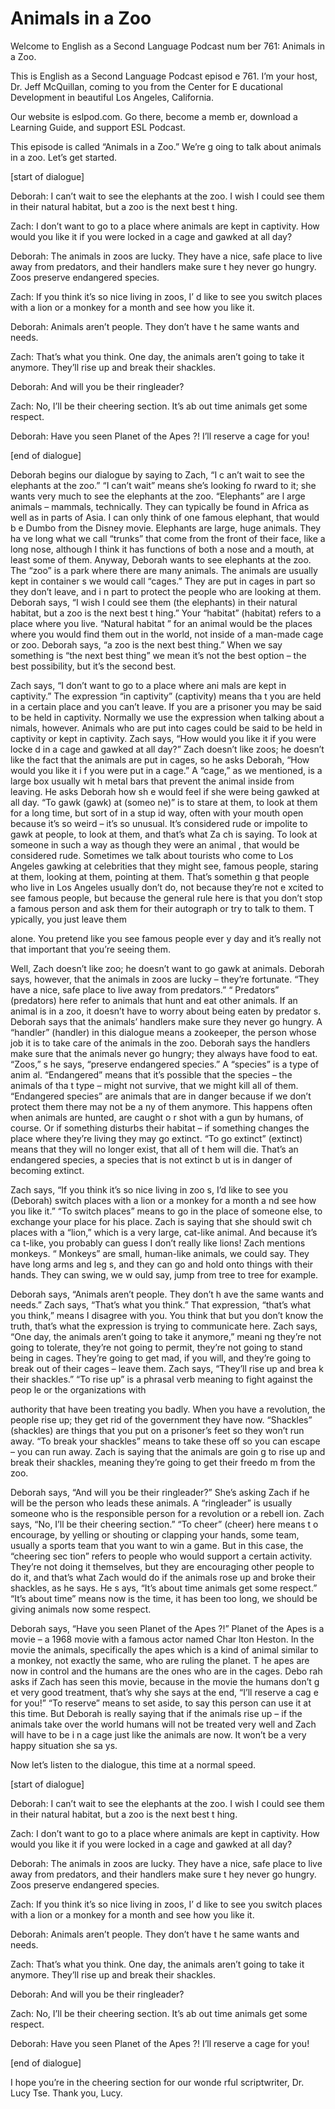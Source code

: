 # Animals in a Zoo

Welcome to English as a Second Language Podcast num ber 761: Animals in a Zoo.

This is English as a Second Language Podcast episod e 761.  I’m your host, Dr. Jeff McQuillan, coming to you from the Center for E ducational Development in beautiful Los Angeles, California.

Our website is eslpod.com.  Go there, become a memb er, download a Learning Guide, and support ESL Podcast.

This episode is called “Animals in a Zoo.”  We’re g oing to talk about animals in a zoo.  Let’s get started.

[start of dialogue]

Deborah:  I can’t wait to see the elephants at the zoo.  I wish I could see them in their natural habitat, but a zoo is the next best t hing.

Zach:  I don’t want to go to a place where animals are kept in captivity.  How would you like it if you were locked in a cage and gawked at all day?

Deborah:  The animals in zoos are lucky.  They have  a nice, safe place to live away from predators, and their handlers make sure t hey never go hungry.  Zoos preserve endangered species.

Zach:  If you think it’s so nice living in zoos, I’ d like to see you switch places with a lion or a monkey for a month and see how you like  it.

Deborah:  Animals aren’t people.  They don’t have t he same wants and needs.

Zach:  That’s what you think.  One day, the animals  aren’t going to take it anymore.  They’ll rise up and break their shackles.

Deborah:  And will you be their ringleader?

Zach:  No, I’ll be their cheering section.  It’s ab out time animals get some respect.

Deborah:  Have you seen Planet of the Apes ?!  I’ll reserve a cage for you!

[end of dialogue]

Deborah begins our dialogue by saying to Zach, “I c an’t wait to see the elephants at the zoo.”  “I can’t wait” means she’s looking fo rward to it; she wants very much to see the elephants at the zoo.  “Elephants” are l arge animals – mammals, technically.  They can typically be found in Africa  as well as in parts of Asia.  I can only think of one famous elephant, that would b e Dumbo from the Disney movie.  Elephants are large, huge animals.  They ha ve long what we call “trunks” that come from the front of their face, like a long  nose, although I think it has functions of both a nose and a mouth, at least some  of them.  Anyway, Deborah wants to see elephants at the zoo.  The “zoo” is a park where there are many animals.  The animals are usually kept in container s we would call “cages.”  They are put in cages in part so they don’t leave, and i n part to protect the people who are looking at them.  Deborah says, “I wish I could  see them (the elephants) in their natural habitat, but a zoo is the next best t hing.”  Your “habitat” (habitat) refers to a place where you live.  “Natural habitat ” for an animal would be the places where you would find them out in the world, not inside of a man-made cage or zoo.  Deborah says, “a zoo is the next best  thing.”  When we say something is “the next best thing” we mean it’s not  the best option – the best possibility, but it’s the second best.

Zach says, “I don’t want to go to a place where ani mals are kept in captivity.” The expression “in captivity” (captivity) means tha t you are held in a certain place and you can’t leave.  If you are a prisoner you may  be said to be held in captivity. Normally we use the expression when talking about a nimals, however.  Animals who are put into cages could be said to be held in captivity or kept in captivity. Zach says, “How would you like it if you were locke d in a cage and gawked at all day?”  Zach doesn’t like zoos; he doesn’t like the fact that the animals are put in cages, so he asks Deborah, “How would you like it i f you were put in a cage.”  A “cage,” as we mentioned, is a large box usually wit h metal bars that prevent the animal inside from leaving.  He asks Deborah how sh e would feel if she were being gawked at all day.  “To gawk (gawk) at (someo ne)” is to stare at them, to look at them for a long time, but sort of in a stup id way, often with your mouth open because it’s so weird – it’s so unusual.  It’s  considered rude or impolite to gawk at people, to look at them, and that’s what Za ch is saying.  To look at someone in such a way as though they were an animal , that would be considered rude.  Sometimes we talk about tourists who come to Los Angeles gawking at celebrities that they might see, famous people, staring at them, looking at them, pointing at them.  That’s somethin g that people who live in Los Angeles usually don’t do, not because they’re not e xcited to see famous people, but because the general rule here is that you don’t  stop a famous person and ask them for their autograph or try to talk to them.  T ypically, you just leave them

alone.  You pretend like you see famous people ever y day and it’s really not that important that you’re seeing them.

Well, Zach doesn’t like zoo; he doesn’t want to go gawk at animals.  Deborah says, however, that the animals in zoos are lucky –  they’re fortunate.  “They have a nice, safe place to live away from predators.”  “ Predators” (predators) here refer to animals that hunt and eat other animals.  If an animal is in a zoo, it doesn’t have to worry about being eaten by predator s.  Deborah says that the animals’ handlers make sure they never go hungry.  A “handler” (handler) in this dialogue means a zookeeper, the person whose job it  is to take care of the animals in the zoo.  Deborah says the handlers make  sure that the animals never go hungry; they always have food to eat.  “Zoos,” s he says, “preserve endangered species.”  A “species” is a type of anim al.  “Endangered” means that it’s possible that the species – the animals of tha t type – might not survive, that we might kill all of them.  “Endangered species” are animals that are in danger because if we don’t protect them there may not be a ny of them anymore.  This happens often when animals are hunted, are caught o r shot with a gun by humans, of course.  Or if something disturbs their habitat – if something changes the place where they’re living they may go extinct.   “To go extinct” (extinct) means that they will no longer exist, that all of t hem will die.  That’s an endangered species, a species that is not extinct b ut is in danger of becoming extinct.

Zach says, “If you think it’s so nice living in zoo s, I’d like to see you (Deborah) switch places with a lion or a monkey for a month a nd see how you like it.”  “To switch places” means to go in the place of someone else, to exchange your place for his place.  Zach is saying that she should swit ch places with a “lion,” which is a very large, cat-like animal.  And because it’s ca t-like, you probably can guess I don’t really like lions!  Zach mentions monkeys.  “ Monkeys” are small, human-like animals, we could say.  They have long arms and leg s, and they can go and hold onto things with their hands.  They can swing, we w ould say, jump from tree to tree for example.

Deborah says, “Animals aren’t people.  They don’t h ave the same wants and needs.”  Zach says, “That’s what you think.”  That expression, “that’s what you think,” means I disagree with you.  You think that but you don’t know the truth, that’s what the expression is trying to communicate  here.  Zach says, “One day, the animals aren’t going to take it anymore,” meani ng they’re not going to tolerate, they’re not going to permit, they’re not going to stand being in cages. They’re going to get mad, if you will, and they’re going to break out of their cages – leave them.  Zach says, “They’ll rise up and brea k their shackles.”  “To rise up” is a phrasal verb meaning to fight against the peop le or the organizations with

authority that have been treating you badly.  When you have a revolution, the people rise up; they get rid of the government they  have now.  “Shackles” (shackles) are things that you put on a prisoner’s feet so they won’t run away. “To break your shackles” means to take these off so  you can escape – you can run away.  Zach is saying that the animals are goin g to rise up and break their shackles, meaning they’re going to get their freedo m from the zoo.

Deborah says, “And will you be their ringleader?”  She’s asking Zach if he will be the person who leads these animals.  A “ringleader”  is usually someone who is the responsible person for a revolution or a rebell ion.  Zach says, “No, I’ll be their cheering section.”  “To cheer” (cheer) here means t o encourage, by yelling or shouting or clapping your hands, some team, usually  a sports team that you want to win a game.  But in this case, the “cheering sec tion” refers to people who would support a certain activity.  They’re not doing it themselves, but they are encouraging other people to do it, and that’s what Zach would do if the animals rose up and broke their shackles, as he says.  He s ays, “It’s about time animals get some respect.”  “It’s about time” means now is the time, it has been too long, we should be giving animals now some respect.

Deborah says, “Have you seen Planet of the Apes ?!”  Planet of the Apes  is a movie – a 1968 movie with a famous actor named Char lton Heston.  In the movie the animals, specifically the apes which is a kind of animal similar to a monkey, not exactly the same, who are ruling the planet.  T he apes are now in control and the humans are the ones who are in the cages.  Debo rah asks if Zach has seen this movie, because in the movie the humans don’t g et very good treatment, that’s why she says at the end, “I’ll reserve a cag e for you!”  “To reserve” means to set aside, to say this person can use it at this  time.  But Deborah is really saying that if the animals rise up – if the animals  take over the world humans will not be treated very well and Zach will have to be i n a cage just like the animals are now.  It won’t be a very happy situation she sa ys.

Now let’s listen to the dialogue, this time at a normal speed.

[start of dialogue]

Deborah:  I can’t wait to see the elephants at the zoo.  I wish I could see them in their natural habitat, but a zoo is the next best t hing.

Zach:  I don’t want to go to a place where animals are kept in captivity.  How would you like it if you were locked in a cage and gawked at all day?

Deborah:  The animals in zoos are lucky.  They have  a nice, safe place to live away from predators, and their handlers make sure t hey never go hungry.  Zoos preserve endangered species.

Zach:  If you think it’s so nice living in zoos, I’ d like to see you switch places with a lion or a monkey for a month and see how you like  it.

Deborah:  Animals aren’t people.  They don’t have t he same wants and needs.

Zach:  That’s what you think.  One day, the animals  aren’t going to take it anymore.  They’ll rise up and break their shackles.

Deborah:  And will you be their ringleader?

Zach:  No, I’ll be their cheering section.  It’s ab out time animals get some respect.

Deborah:  Have you seen Planet of the Apes ?!  I’ll reserve a cage for you!

[end of dialogue]

I hope you’re in the cheering section for our wonde rful scriptwriter, Dr. Lucy Tse. Thank you, Lucy.





